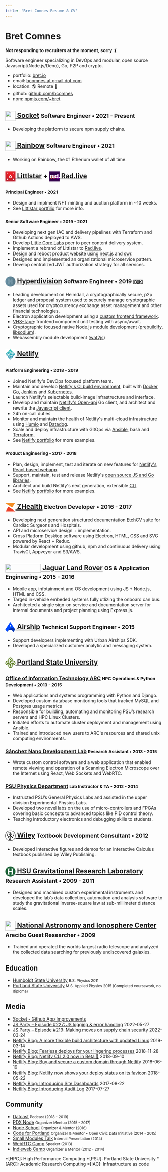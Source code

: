 ```yaml
---
title: 'Bret Comnes Resume & CV'
---
```

# Bret Comnes

**Not responding to recruiters at the moment, sorry :(**

Software engineer specializing in DevOps and modular, open source Javascript(Node.js/Deno), Go, P2P and crypto.

- <span class="subdue">portfolio:</span> [bret.io](https://bret.io)
- <span class="subdue">email:</span> [bcomnes at gmail dot com](mailto:bcomnes+website@gmail.com)
- <span class="subdue">location:</span> 🌎 Remote 🤳
- <span class="subdue">github:</span> [github.com/bcomnes](https://github.com/bcomnes)
- <span class="subdue">npm:</span> [npmjs.com/~bret](https://www.npmjs.com/~bret)

<h2>
  <a class="job-logo" id="socket" href="#socket">
    <img style="display: inline-block; vertical-align: middle" height="32" width="32" src="logo-80x80.png">
  </a>
  <a href="https://socket.dev">Socket</a>
  <small>Software Engineer • 2021 - Present</small>
</h2>

- Developing the platform to secure npm supply chains.

<h2>
  <a class="job-logo" id="rainbow" href="#rainbow">
    <img style="display: inline-block; vertical-align: middle" height="32" width="32" src="rainbow.png">
  </a>
  <a href="https://rainbow.me">Rainbow</a>
  <small>Software Engineer • 2021</small>
</h2>

- Working on Rainbow, the #1 Etherium wallet of all time.

<h2>
  <a class="job-logo" id="littlstar" href="#littlstar">
    <img style="display: inline-block; vertical-align: middle" height="32" width="32" src="littlstar-logo.svg">
  </a>
  <a href="https://littlstar.info">Littlstar</a>
  +
  <a class="job-logo" id="rad" href="#rad">
    <img style="display: inline-block; vertical-align: middle" height="32" width="32" src="rad.svg">
  </a>
  <a href="https://rad.live">Rad.live</a>
</h2>

<h3>
  <small>Principal Engineer • 2021</small>
</h3>

- Design and implment NFT minting and auction platform in \~10 weeks.
- See [Littlstar portfilio](https://bret.io/jobs/littlstar/) for more info.

<h3>
  <small>Senior Software Engineer • 2019 - 2021</small>
</h3>

- Developing next gen IAC and delivery pipelines with Terraform and Github Actions deployed to AWS.
- Develop [Little Core Labs](https://github.com/little-core-labs) peer to peer content delivery system.
- Implement a rebrand of Littlstar to [Rad.live](https://rad.live).
- Design and reboot product website using [next.js](https://nextjs.org) and [swr](https://swr.vercel.app).
- Designed and implemented an organizational microservice pattern.
- Develop centralized JWT authorization strategy for all services.

<h2>
  <a class="job-logo" id="hyperdivision" href="#hyperdivision">
    <img style="display: inline-block; vertical-align: middle" height="32" width="32" src="hyperdivision-logo.svg">
  </a>
  <a href="https://hyperdivision.dk">Hyperdivision</a>
  <small>Software Engineer • 2019 🇩🇰</small>
</h2>

- Leading development on Heimdall, a cryptographically secure, p2p ledger and proposal system used to securely manage cryptographic assets used for cryptocurrency exchange asset management and other financial technologies.
- Electron application development using a [custom frontend framework](https://github.com/hyperdivision/hui).
- [VHS-Tape](https://github.com/hyperdivision/vhs-tape): frontend component unit testing with async/await.
- Cryptographic focused native Node.js module development ([prebuildify](https://github.com/prebuild/prebuildify), [libsodium](https://github.com/sodium-friends/sodium-native)).
- Webassembly module development ([wat2js](http://ghub.io/wat2js))

<h2>
  <a class="job-logo" class="job-logo" id="netlify-platform" href="#netlify-platform">
    <img style="display: inline-block; vertical-align: middle" height="32" width="32" src="netlify.svg">
  </a>
  <a href="https://www.netlify.com">Netlify</a>
</h2>

<h3>
  <small>Platform Engineering • 2018 - 2019</small>
</h3>

- Joined Netlify's DevOps focused platform team.
- Maintain and develop [Netlify's CI build environment](https://www.netlify.com/docs/continuous-deployment/), built with [Docker](https://www.docker.com), [Go](https://golang.org), [Jenkins](https://jenkins.io) and [Kubernetes](https://kubernetes.io).
- Launch Netlify's selectable build-image infrastructure and interface.
- Develop and maintain [Netlify's Open-api](http://github.com/netlify/open-api) Go client, and architect and rewrite the [Javascript client](http://github.com/netlify/js-client).
- 24h on-call duties
- Monitor and maintain the health of Netlify's multi-cloud infrastructure using [Humio](http://humio.com) and [Datadog](http://datadoghq.com).
- Scale and deploy infrastructure with GitOps via [Ansible](https://www.ansible.com), bash and [Terraform](http://terraform.io).
- See [Netlify portfolio](/jobs/netlify/#platform) for more examples.

<h3>
  <small>Product Engineering • 2017 - 2018</small>
</h3>

- Plan, design, implement, test and iterate on new features for [Netlify's React based webapp](https://app.netlify.com).
- Support, maintain, test and release Netlify's [open source JS and Go libraries](https://github.com/netlify).
- Architect and build Netlify's next generation, extensible [CLI](https://github.com/netlify/cli).
- See [Netlify portfolio](/jobs/netlify/#product) for more examples.

<h2>
  <a class="job-logo" id="zhealth" href="#zhealth">
    <img style="display: inline-block; vertical-align: middle" height="25" width="32" src="zhealth.svg">
  </a>
  <a href="http://www.zhealthconsulting.com">ZHealth</a>
  <small>Electron Developer • 2016 - 2017</small>
</h2>

- Developing next generation structured documentation [EtchCV](https://zhealthdocumentation.com/etch-suite/) suite for Cardiac Surgeons and Hospitals.
- API and microservice design + implementation.
- Cross Platform Desktop software using Electron, HTML, CSS and SVG powered by React + Redux.
- Modular development using github, npm and continuous delivery using TravisCI, Appveyor and S3/AWS.

<h2>
  <a class="job-logo" id="jlr" href="#jlr">
    <img style="display: inline-block; vertical-align: middle" height="28" width="113" src="jlr.png">
  </a>
  <a href="https://www.jaguarlandrover.com">Jaguar Land Rover</a>
  <small>OS & Application Engineering • 2015 - 2016</small>
</h2>

- Mobile app, infotainment and OS development using JS + Node.js, HTML and CSS.
- Targed in-vehicle embeded systems fully utlizing the onboard can bus.
- Architected a single sign-on service and documentation server for internal documents and project planning using Express.js.

<h2>
  <a class="job-logo" id="airship" href="#airship">
    <img style="display: inline-block; vertical-align: middle" height="32" width="32" src="airship.svg">
  </a>
  <a href="https://www.airship.com">Airship</a>
  <small>Technical Support Engineer • 2015</small>
</h2>

- Support developers implementing with Urban Airships SDK.
- Developed a specialized customer analytic and messaging system.

<h2>
  <a class="job-logo" id="psu" href="#psu">
    <img style="display: inline-block; vertical-align: middle" height="32" width="32" src="psu.svg">
  </a>
  <a href="https://www.pdx.edu/">Portland State University</a>
</h2>

<h3>
  <a href="https://www.pdx.edu/oit/research-computing">Office of Information Technology ARC</a>
  <small>HPC Operations & Python Development • 2013 - 2015</small>
</h3>

- Web applications and systems programming with Python and Django.
- Developed custom database monitoring tools that tracked MySQL and Postgres usage metrics
- Responsible for building, automating and monitoring PSU’s research servers and HPC Linux Clusters.
- Initiated efforts to automate cluster deployment and management using Ansible.
- Trained and introduced new users to ARC's resources and shared unix computing environments.

<h3>
  <a class="job-logo" href="http://www.pdx.edu/nano-development-lab">Sánchez Nano Development Lab</a>
  <small>Research Assistant • 2013 - 2015</small>
</h3>

- Wrote custom control software and a web application that enabled remote viewing and operation of a Scanning Electron Microscope over the Internet using React, Web Sockets and WebRTC.

<h3>
  <a href="http://www.pdx.edu/physics/">PSU Physics Department</a>
  <small>Lab Instructor & TA • 2012 - 2014</small>
</h3>

- Instructed PSU’s General Physics Labs and assisted in the upper division Experimental Physics Labs.
- Developed two novel labs on the use of micro-controllers and FPGAs covering basic concepts to
advanced topics like PID control theory.
- Teaching introductory electronics and debugging skills to students.

<h2>
  <a class="job-logo" id="wiley" href="#wiley">
    <img class="dark-icon" style="display: inline-block; vertical-align: middle" height="32" width="32" src="wiley.svg">
  </a>
  <a href="https://www.wiley.com/en-us">Wiley</a>
  <small>Textbook Development Consultant • 2012</small>
</h2>

- Developed interactive figures and demos for an interactive Calculus textbook published by Wiley Publishing.

<h2>
  <a class="job-logo" id="wiley" href="#wiley">
    <img style="display: inline-block; vertical-align: middle" height="32" width="32" src="hsu.svg">
  </a>
  <a href="http://www2.humboldt.edu/physics/gravitational-lab.html">HSU Gravitational Research Laboratory</a>
  <small>Research Assistant • 2009 - 2011</small>
</h2>

- Designed and machined custom experimental instruments and developed the lab’s data collection, automation and analysis software to study the gravitational inverse-square law at sub-millimeter distance scales.

<h2>
  <a class="job-logo" id="naic" href="#naic">
    <img style="display: inline-block; vertical-align: middle" height="32" width="32" src="naic.png">
  </a>
  <a href="http://egg.astro.cornell.edu/index.php/">National Astronomy and Ionosphere Center</a>
  <small>Arecibo Guest Researcher • 2009</small>
</h2>

- Trained and operated the worlds largest radio telescope and analyzed the collected data searching for previously undiscovered galaxies.

## Education

- [Humboldt State University](http://www2.humboldt.edu/physics/) <small class="subdue">B.S. Physics 2011 </small>
- [Portland State University](http://www.pdx.edu/physics/) <small class="subdue">M.S. Applied Physics 2015 (Completed coursework, no diploma)</small>

## Media

- [Socket - Github App Improvements](https://socket.dev/blog/github-app-improvements)
- [JS Party – Episode #227: JS logging & error handling](https://changelog.com/jsparty/219) 2022-05-27
- [JS Party – Episode #219: Making moves on supply chain security](https://changelog.com/jsparty/219) 2022-03-24
- [Netlify Blog: A more flexible build architecture with updated Linux](https://www.netlify.com/blog/2019/03/14/a-more-flexible-build-architecture-with-updated-linux/) 2019-03-14
- [Netlify Blog: Fearless deploys for your lingering processes](https://www.netlify.com/blog/2018/11/28/fearless-deploys-for-your-lingering-processes/) 2018-11-28
- [Netlify Blog: Netlify CLI 2.0 now in Beta 🎉](https://www.netlify.com/blog/2018/09/10/netlify-cli-2.0-now-in-beta/) 2018-09-10
- [Netlify Blog: Buy and secure a custom domain through Netlify](https://www.netlify.com/blog/2018/06/19/buy-and-secure-a-custom-domain-through-netlify/) 2018-06-19
- [Netlify Blog: Netlify now shows your deploy status on its favicon](https://www.netlify.com/blog/2018/05/22/netlify-now-shows-your-deploy-status-on-its-favicon/) 2018-05-22
- [Netlify Blog: Introducing Site Dashboards](https://www.netlify.com/blog/2017/08/22/introducing-site-dashboards/) 2017-08-22
- [Netlify Blog: Introducing Audit Log](https://www.netlify.com/blog/2017/07/27/introducing-audit-log/) 2017-07-27

## Community

- [Datcast](https://dat-cast.hashbase.io) <small class="subdue">Podcast (2018 - 2019)</small>
- [PDX Node](https://www.meetup.com/pdxnode/) <small class="subdue">Organizer Meetup (2015 - 2017)</small>
- [Node School](https://nodeschool.io) <small class="subdue">Organizer & Mentor (2016)</small>
- [Code for Portland](http://www.codeforportland.org) <small class="subdue">Organizer & Mentor • Open Civic Data Initiative (2014 - 2015)</small>
- [Small Modules Talk](http://bcomnes.github.io/slides/small-modules/) <small class="subdue">Internal Presentation (2014)</small>
- [WebRTC Camp](https://twitter.com/WebRTCCamp) <small class="subdue">Speaker (2013)</small>
- [Indieweb Camp](https://indieweb.org) <small class="subdue">Organizer & Mentor (2012 - 2014)</small>

<!-- [Intro to Choo](https://github.com/bcomnes/choo-6-talk/) <small class="subdue">Speaker (2017)</small> -->

*[HPC]: High Performance Computing
*[PSU]: Portland State University
*[ARC]: Academic Research Computing
*[IAC]: Infrastructure as code
